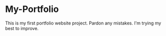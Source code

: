 # My-Portfolio
This is my first portfolio website project. Pardon any mistakes. I'm trying my best to improve.